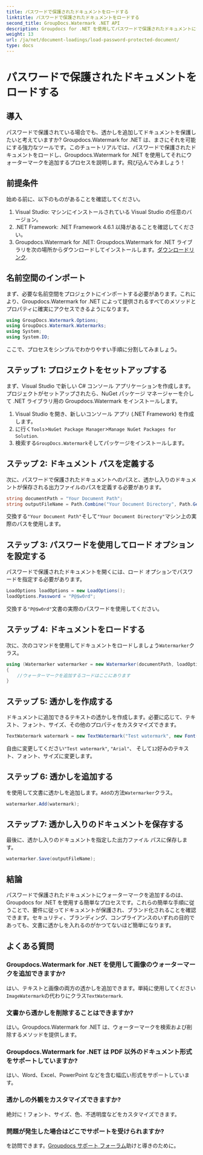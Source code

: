 ```yaml
---
title: パスワードで保護されたドキュメントをロードする
linktitle: パスワードで保護されたドキュメントをロードする
second_title: GroupDocs.Watermark .NET API
description: Groupdocs for .NET を使用してパスワードで保護されたドキュメントにウォーターマークを追加する方法については、ステップバイステップのガイドを参照してください。ファイルを簡単に保護し、ブランド化します。
weight: 13
url: /ja/net/document-loadings/load-password-protected-document/
type: docs
---
```

# パスワードで保護されたドキュメントをロードする

## 導入
パスワードで保護されている場合でも、透かしを追加してドキュメントを保護したいと考えていますか? Groupdocs.Watermark for .NET は、まさにそれを可能にする強力なツールです。このチュートリアルでは、パスワードで保護されたドキュメントをロードし、Groupdocs.Watermark for .NET を使用してそれにウォーターマークを追加するプロセスを説明します。飛び込んでみましょう！
## 前提条件
始める前に、以下のものがあることを確認してください。
1. Visual Studio: マシンにインストールされている Visual Studio の任意のバージョン。
2. .NET Framework: .NET Framework 4.6.1 以降があることを確認してください。
3. Groupdocs.Watermark for .NET: Groupdocs.Watermark for .NET ライブラリを次の場所からダウンロードしてインストールします。[ダウンロードリンク](https://releases.groupdocs.com/Watermark/net/).
## 名前空間のインポート
まず、必要な名前空間をプロジェクトにインポートする必要があります。これにより、Groupdocs.Watermark for .NET によって提供されるすべてのメソッドとプロパティに確実にアクセスできるようになります。
```csharp
using GroupDocs.Watermark.Options;
using GroupDocs.Watermark.Watermarks;
using System;
using System.IO;
```
ここで、プロセスをシンプルでわかりやすい手順に分割してみましょう。
## ステップ 1: プロジェクトをセットアップする
まず、Visual Studio で新しい C# コンソール アプリケーションを作成します。プロジェクトがセットアップされたら、NuGet パッケージ マネージャーを介して .NET ライブラリ用の Groupdocs.Watermark をインストールします。
1. Visual Studio を開き、新しいコンソール アプリ (.NET Framework) を作成します。
2. に行く`Tools`>`NuGet Package Manager`>`Manage NuGet Packages for Solution`.
3. 検索する`GroupDocs.Watermark`そしてパッケージをインストールします。
## ステップ 2: ドキュメント パスを定義する
次に、パスワードで保護されたドキュメントへのパスと、透かし入りのドキュメントが保存される出力ファイルのパスを定義する必要があります。
```csharp
string documentPath = "Your Document Path";
string outputFileName = Path.Combine("Your Document Directory", Path.GetFileName(documentPath));
```
交換する`"Your Document Path"`そして`"Your Document Directory"`マシン上の実際のパスを使用します。
## ステップ 3: パスワードを使用してロード オプションを設定する
パスワードで保護されたドキュメントを開くには、ロード オプションでパスワードを指定する必要があります。
```csharp
LoadOptions loadOptions = new LoadOptions();
loadOptions.Password = "P@$w0rd";
```
交換する`"P@$w0rd"`文書の実際のパスワードを使用してください。
## ステップ 4: ドキュメントをロードする
次に、次のコマンドを使用してドキュメントをロードしましょう`Watermarker`クラス。
```csharp
using (Watermarker watermarker = new Watermarker(documentPath, loadOptions))
{
    //ウォーターマークを追加するコードはここにあります
}
```
## ステップ 5: 透かしを作成する
ドキュメントに追加できるテキストの透かしを作成します。必要に応じて、テキスト、フォント、サイズ、その他のプロパティをカスタマイズできます。
```csharp
TextWatermark watermark = new TextWatermark("Test watermark", new Font("Arial", 12));
```
自由に変更してください`"Test watermark"`, `"Arial"`、 そして`12`好みのテキスト、フォント、サイズに変更します。
## ステップ 6: 透かしを追加する
を使用して文書に透かしを追加します。`Add`の方法`Watermarker`クラス。
```csharp
watermarker.Add(watermark);
```
## ステップ 7: 透かし入りのドキュメントを保存する
最後に、透かし入りのドキュメントを指定した出力ファイル パスに保存します。
```csharp
watermarker.Save(outputFileName);
```
## 結論
パスワードで保護されたドキュメントにウォーターマークを追加するのは、Groupdocs for .NET を使用する簡単なプロセスです。これらの簡単な手順に従うことで、要件に従ってドキュメントが保護され、ブランド化されることを確認できます。セキュリティ、ブランディング、コンプライアンスのいずれの目的であっても、文書に透かしを入れるのがかつてないほど簡単になります。
## よくある質問
### Groupdocs.Watermark for .NET を使用して画像のウォーターマークを追加できますか?
はい、テキストと画像の両方の透かしを追加できます。単純に使用してください`ImageWatermark`の代わりにクラス`TextWatermark`.
### 文書から透かしを削除することはできますか?
はい。Groupdocs.Watermark for .NET は、ウォーターマークを検索および削除するメソッドを提供します。
### Groupdocs.Watermark for .NET は PDF 以外のドキュメント形式をサポートしていますか?
はい、Word、Excel、PowerPoint などを含む幅広い形式をサポートしています。
### 透かしの外観をカスタマイズできますか?
絶対に！フォント、サイズ、色、不透明度などをカスタマイズできます。
### 問題が発生した場合はどこでサポートを受けられますか?
を訪問できます。[Groupdocs サポート フォーラム](https://forum.groupdocs.com/c/watermark/19)助けと導きのために。